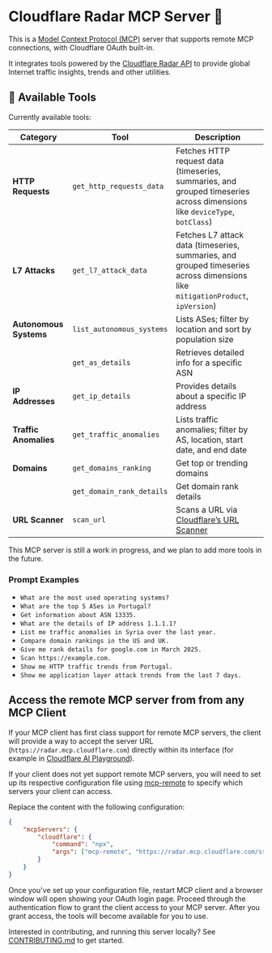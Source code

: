 # Cloudflare Radar MCP Server 📡

This is a [Model Context Protocol (MCP)](https://modelcontextprotocol.io/introduction) server that supports remote MCP
connections, with Cloudflare OAuth built-in.

It integrates tools powered by the [Cloudflare Radar API](https://developers.cloudflare.com/radar/) to provide global
Internet traffic insights, trends and other utilities.

## 🔨 Available Tools

Currently available tools:

| **Category**           | **Tool**                  | **Description**                                                                                                                |
| ---------------------- | ------------------------- | ------------------------------------------------------------------------------------------------------------------------------ |
| **HTTP Requests**      | `get_http_requests_data`  | Fetches HTTP request data (timeseries, summaries, and grouped timeseries across dimensions like `deviceType`, `botClass`)      |
| **L7 Attacks**         | `get_l7_attack_data`      | Fetches L7 attack data (timeseries, summaries, and grouped timeseries across dimensions like `mitigationProduct`, `ipVersion`) |
| **Autonomous Systems** | `list_autonomous_systems` | Lists ASes; filter by location and sort by population size                                                                     |
|                        | `get_as_details`          | Retrieves detailed info for a specific ASN                                                                                     |
| **IP Addresses**       | `get_ip_details`          | Provides details about a specific IP address                                                                                   |
| **Traffic Anomalies**  | `get_traffic_anomalies`   | Lists traffic anomalies; filter by AS, location, start date, and end date                                                      |
| **Domains**            | `get_domains_ranking`     | Get top or trending domains                                                                                                    |
|                        | `get_domain_rank_details` | Get domain rank details                                                                                                        |
| **URL Scanner**        | `scan_url`                | Scans a URL via [Cloudflare’s URL Scanner](https://developers.cloudflare.com/radar/investigate/url-scanner/)                   |

This MCP server is still a work in progress, and we plan to add more tools in the future.

### Prompt Examples

- `What are the most used operating systems?`
- `What are the top 5 ASes in Portugal?`
- `Get information about ASN 13335.`
- `What are the details of IP address 1.1.1.1?`
- `List me traffic anomalies in Syria over the last year.`
- `Compare domain rankings in the US and UK.`
- `Give me rank details for google.com in March 2025.`
- `Scan https://example.com.`
- `Show me HTTP traffic trends from Portugal.`
- `Show me application layer attack trends from the last 7 days.`

## Access the remote MCP server from from any MCP Client

If your MCP client has first class support for remote MCP servers, the client will provide a way to accept the server URL (`https://radar.mcp.cloudflare.com`) directly within its interface (for example in [Cloudflare AI Playground](https://playground.ai.cloudflare.com/)).

If your client does not yet support remote MCP servers, you will need to set up its respective configuration file using [mcp-remote](https://www.npmjs.com/package/mcp-remote) to specify which servers your client can access.

Replace the content with the following configuration:

```json
{
	"mcpServers": {
		"cloudflare": {
			"command": "npx",
			"args": ["mcp-remote", "https://radar.mcp.cloudflare.com/sse"]
		}
	}
}
```

Once you've set up your configuration file, restart MCP client and a browser window will open showing your OAuth login page. Proceed through the authentication flow to grant the client access to your MCP server. After you grant access, the tools will become available for you to use.

Interested in contributing, and running this server locally? See [CONTRIBUTING.md](CONTRIBUTING.md) to get started.

